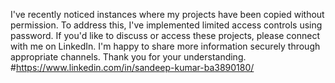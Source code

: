 
I've recently noticed instances where my projects have been copied without permission. 
To address this, I've implemented limited access controls using password. If you'd like to discuss or access these projects, please connect with me on LinkedIn.
I'm happy to share more information securely through appropriate channels. Thank you for your understanding.
#https://www.linkedin.com/in/sandeep-kumar-ba3890180/
